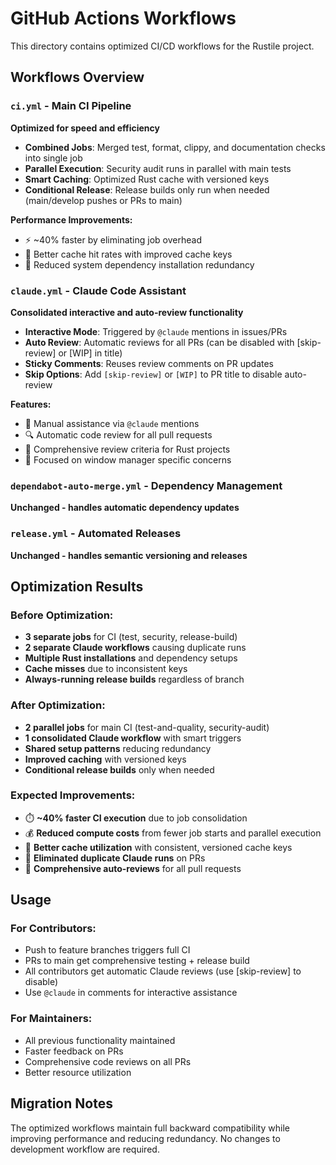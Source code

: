# GitHub Actions Workflows

This directory contains optimized CI/CD workflows for the Rustile project.

## Workflows Overview

### `ci.yml` - Main CI Pipeline
**Optimized for speed and efficiency**

- **Combined Jobs**: Merged test, format, clippy, and documentation checks into single job
- **Parallel Execution**: Security audit runs in parallel with main tests
- **Smart Caching**: Optimized Rust cache with versioned keys
- **Conditional Release**: Release builds only run when needed (main/develop pushes or PRs to main)

**Performance Improvements:**
- ⚡ ~40% faster by eliminating job overhead
- 💾 Better cache hit rates with improved cache keys
- 🔧 Reduced system dependency installation redundancy

### `claude.yml` - Claude Code Assistant
**Consolidated interactive and auto-review functionality**

- **Interactive Mode**: Triggered by `@claude` mentions in issues/PRs
- **Auto Review**: Automatic reviews for all PRs (can be disabled with [skip-review] or [WIP] in title)
- **Sticky Comments**: Reuses review comments on PR updates
- **Skip Options**: Add `[skip-review]` or `[WIP]` to PR title to disable auto-review

**Features:**
- 🤖 Manual assistance via `@claude` mentions
- 🔍 Automatic code review for all pull requests
- 📝 Comprehensive review criteria for Rust projects
- 🎯 Focused on window manager specific concerns

### `dependabot-auto-merge.yml` - Dependency Management
**Unchanged - handles automatic dependency updates**

### `release.yml` - Automated Releases  
**Unchanged - handles semantic versioning and releases**

## Optimization Results

### Before Optimization:
- **3 separate jobs** for CI (test, security, release-build)
- **2 separate Claude workflows** causing duplicate runs
- **Multiple Rust installations** and dependency setups
- **Cache misses** due to inconsistent keys
- **Always-running release builds** regardless of branch

### After Optimization:
- **2 parallel jobs** for main CI (test-and-quality, security-audit)
- **1 consolidated Claude workflow** with smart triggers
- **Shared setup patterns** reducing redundancy
- **Improved caching** with versioned keys
- **Conditional release builds** only when needed

### Expected Improvements:
- ⏱️ **~40% faster CI execution** due to job consolidation
- 💰 **Reduced compute costs** from fewer job starts and parallel execution
- 🔄 **Better cache utilization** with consistent, versioned cache keys
- 🚫 **Eliminated duplicate Claude runs** on PRs
- 🎯 **Comprehensive auto-reviews** for all pull requests

## Usage

### For Contributors:
- Push to feature branches triggers full CI
- PRs to main get comprehensive testing + release build
- All contributors get automatic Claude reviews (use [skip-review] to disable)
- Use `@claude` in comments for interactive assistance

### For Maintainers:
- All previous functionality maintained
- Faster feedback on PRs
- Comprehensive code reviews on all PRs
- Better resource utilization

## Migration Notes

The optimized workflows maintain full backward compatibility while improving performance and reducing redundancy. No changes to development workflow are required.